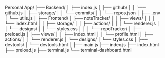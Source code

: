 Personal App/
├── Backend/
│   ├── index.js
│   ├── github/
│   │   └── github.js
│   ├── storage/
│   │   └── commits/
│   │   └── repos.json
│   ├── .env
│   └── utils.js
│
├── Frontend/
│   ├── noteTracker/
│   │   ├── views/
│   │   │   └── index.html
│   │   ├── storage/
│   │   ├── actions/
│   │   │   └── renderer.js
│   │   └── designs/
│   │       └── styles.css
│   │
│   └── repoTracker/
│       ├── preload.js
│       ├── views/
│       │   ├── index.html
│       │   └── profile.html
│       ├── actions/
│       │   └── renderer.js
│       └── designs/
│           └── styles.css
│
├── devtools/
│   └── devtools.html
│
├── main.js
├── index.js
├── index.html
├── preload.js
├── terminal.js
└── terminal-dashboard.html
